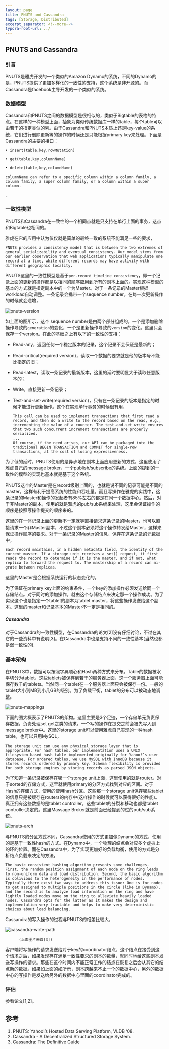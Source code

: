 ```yaml
---
layout: page
title: PNUTS and Cassandra
tags: [Storage, Distributed]
excerpt_separator: <!--more-->
typora-root-url: ../
---
```




## PNUTS and Cassandra



### 引言

  PNUTS是雅虎开发的一个类似的Amazon Dynamo的系统，不同的Dynamo的是，PNUTS提供了更加多样化的一致性的支持，这个系统是非开源的。而Cassandra是facebook主导开发的一个类似的系统。



### 数据模型

  Cassandra和PNUTS之间的数据模型是很相似的，类似于Bigtable的表格的特点。在这样的一种模型上面，抽象为类似传统数据库一样的table，每个table可以由若干的指定类似的列。由于Cassandra和PNUTS本质上还是key-value的系统，它们进行删除更新等的操作的时候还是只能根据primary key来处理。下面是Cassandra的主要的接口：

```
• insert(table,key,rowMutation) 

• get(table,key,columnName)

• delete(table,key,columnName)

columnName can refer to a specific column within a column family, a column family, a super column family, or a column within a super column.
```

.

### 一致性模型

PNUTS和Cassandra在一致性的一个相同点就是只支持在单行上面的事务，这点和Bigtable也相同的。

 雅虎在它的应用中认为仅仅就是简单的最终一致的系统不能满足一些的要求，

```
PNUTS provides a consistency model that is between the two extremes of general serializability and eventual consistency. Our model stems from our earlier observation that web applications typically manipulate one record at a time, while different records may have activity with different geographic locality. 
```

PNUTS这里的一致性模型是基于`per-record timeline consistency`，即一个记录上面的更新的操作都是以相同的顺序应用到所有的副本上面的。实现这种模型的基本的方式就是指定副本中的一个为Master。对于一条记录的Master根据workload自动调整。一条记录会携带一个sequence number，在每一次更新操作的时候就会递增，

![pnuts-version](/assets/img/pnuts-version.png)

 如上面的图所示，这个 sequence number是由两个部分组成的，一个是添加删除操作导致的`generation`的变化，一个是更新操作导致的`version`的变化。这里只会保存一个version。在此的基础之上有以下的一致性的支持：

* Read-any，返回任何一个稳定版本的记录，这个记录不会保证是最新的；

* Read-critical(required version)，读取一个数据的要求就是他的版本号不能比指定的旧；

* Read-latest，读取一条记录的最新版本，这里的延时要明显大于读取任意版本的；

* Write，直接更新一条记录；

* Test-and-set-write(required version)，只有在一条记录的版本是指定的时候才能进行更新操作。这个在实现单行事务的时候很有用，

  ```
  This call can be used to implement transactions that first read a record, and then do a write to the record based on the read, e.g., incrementing the value of a counter. The test-and-set write ensures that two such concurrent increment transactions are properly serialized. 
  ...
  Of course, if the need arises, our API can be packaged into the traditional BEGIN TRANSACTION and COMMIT for single-row transactions, at the cost of losing expressiveness. 
  ```

为了低的延时，PNUTS使用的是异步地在副本上面应用更新的方式，这里使用了雅虎自己的message broker，一个publish/subscribe的系统。上面的提到的一致性的模型的实现也基本就是基于这个系统。

  PNUTS这个的Master是在record级别上面的，也就是说不同的记录可能是不同的master，这样有利于提高系统的性能和吞吐量。而且写操作在雅虎的实践中，这条记录的Master和操作的发起者有85%左右的都是在同一个数据中心。然后，对于非Master的副本，使用的就是雅虎的pub/sub系统来处理，这里会保证操作的顺序是按照写操作提交的顺序来的。

  这里的在一体记录上面的更新不一定就等直接请求这条记录的Master，也可以直接请求一个非Master副本，不过这个副本必须将这个操作转发给Master，这样来保证操作顺序的要求。对于一条记录的Master的信息，保存在这条记录的元数据中，

```
Each record maintains, in a hidden metadata field, the identity of the current master. If a storage unit receives a set() request, it first reads the record to determine if it is the master, and if not, what replica to forward the request to. The mastership of a record can mi- grate between replicas.
```

这里的Master是会根据系统运行的状态变化的。

为了保证在primary key上面的约束条件，一个key的添加操作必须发送给同一个存储结点。对于同时的添加操作，就由这个存储结点来决定那一个操作成功。为了实现这个也是指定一个tablet的副本为tablet master，将这些操作发送给这个副本。这里的master和记录基本的Master不一定是相同的。



##### Cassandra

  对于Cassandra的一致性模型，在Cassandra的论文[2]没有仔细讨论，不过在其它的一些资料中有说明[3]。在Cassandra中也是支持不同的一致性基本(当然也都是弱一致性的).



### 基本架构

 在PNUTS中，数据可以按照字典顺心和Hash两种方式来分布。Table的数据被水平切分为tablet，这些tablets被保存到若干的服务器上面，这一个服务器上面可能保存数千的tablets。当然同一个tablet在一个服务器上面只会被保存一份。一般的tablet大小到MB到小几GB的级别。为了负载平衡，tablet的分布可以被动态地调整。

![pnuts-mappings](/assets/img/pnuts-mappings.png)

  下面的图大概表示了PNUTS的架构。这里主要是3个足迹，一个存储单元负责保存数据，负责处理set get之类的请求。一个写的操作在提交之前会被先写入到message broker中。这里的storage unit可以使用雅虎自己实现的一种hash table，也可以只用MySQL，

```
The storage unit can use any physical storage layer that is appropriate. For hash tables, our implementation uses a UNIX filesystem-based hash table implemented originally for Yahoo!’s user database. For ordered tables, we use MySQL with InnoDB because it stores records ordered by primary key. Schema flexibility is provided for both storage engines by storing records as parsed JSON objects.
```

为了知道一条记录被保存在哪一个storage unit上面，这里使用的就是router。对于sorted的存储方式，这里就使用primary的分区方式找到对应的区间。对于Hash的存储方式，使用的使用hash分区。这些那一个storage unit保存哪些tablet的信息只是被缓存在routers的内存中(这样操作的时候就可以获得很好的性能)。真正拥有这些数据的是tablet controller，这些tablet的分裂和移动也都是tablet controller决定的。这里Massage Broker就是前面已经提到的过的pub/sub系统。

![pnuts-arch](/assets/img/pnuts-arch.png)

 

 与PNUTS的分区方式不同，Cassandra使用的方式更加像Dynamo的方式，使用的是基于一致性hash的方式。在Dynamo中，一个物理的结点会对应多个虚拟上的环的位置。而在Cassandra中，为了实现更加好的负载均衡，使用的方式是分析结点负载来决定的方法，

```
The basic consistent hashing algorithm presents some challenges. First, the random position assignment of each node on the ring leads to non-uniform data and load distribution. Second, the basic algorithm is oblivious to the heterogeneity in the performance of nodes. Typically there exist two ways to address this issue: One is for nodes to get assigned to multiple positions in the circle (like in Dynamo), and the second is to analyze load information on the ring and have lightly loaded nodes move on the ring to alleviate heavily loaded nodes. Cassandra opts for the latter as it makes the design and implementation very tractable and helps to make very deterministic choices about load balancing.
```

Cassandra的写入操作的过程与PNUTS的相差比较大，

![cassandra-wirte-path](/assets/img/cassandra-wirte-path.png)

  		  (上面图片来自[3])

客户端将写操作的请求发送给对于key的coordinator结点，这个结点在接受到这个请求之后，如果发现存在满足一致性要求的副本的数量，就同时地给这些副本发送写操作的请求。那些在这个时间内不能正常工作的结点在恢复之后会从其它的结点新的数据。如果如上面的如所示，副本跨越来不止一个的数据中心，另外的数据中心的写操作是发送给另外的数据中心里面的coordinator完成的。



### 评估

  参看论文[1,2]。



## 参考

1. PNUTS: Yahoo!’s Hosted Data Serving Platform, VLDB ‘08.
2. Cassandra - A Decentralized Structured Storage System.
3. Cassandra: The Definitive Guide